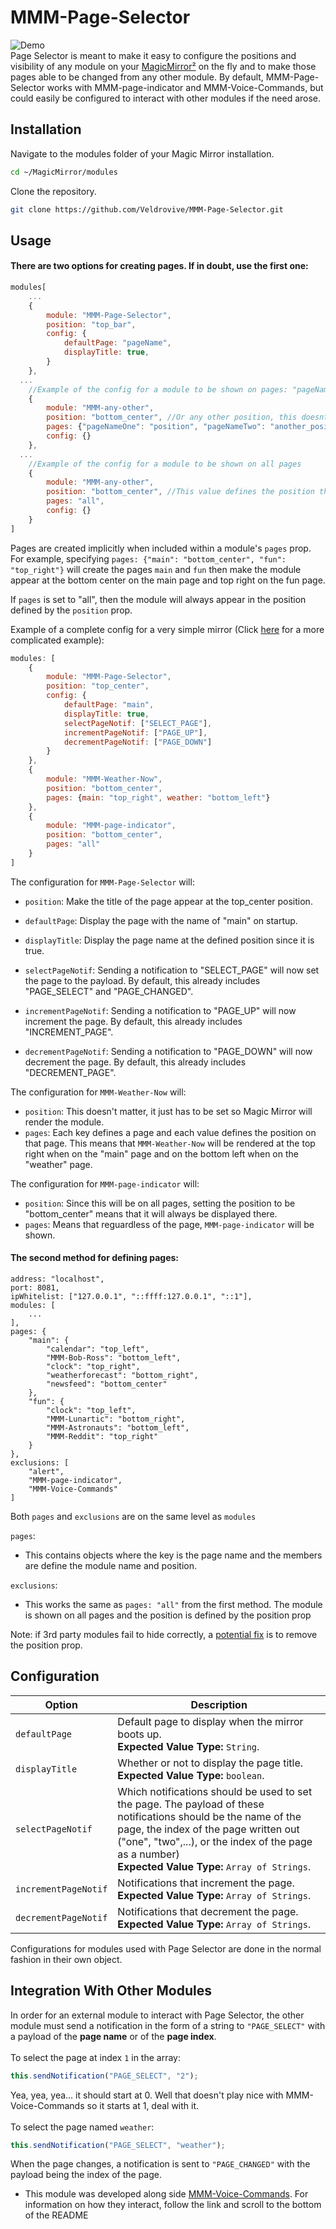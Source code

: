 # MMM-Page-Selector
![Demo](https://i.imgur.com/7E7dn4n.gif)<br/>
Page Selector is meant to make it easy to configure the positions and visibility of any module on your [MagicMirror²](https://github.com/MichMich/MagicMirror) on the fly and to make those pages able to be changed from any other module. By default, MMM-Page-Selector works with MMM-page-indicator and MMM-Voice-Commands, but could easily be configured to interact with other modules if the need arose. 

## Installation
Navigate to the modules folder of your Magic Mirror installation.
```bash
cd ~/MagicMirror/modules
```

Clone the repository.
```bash
git clone https://github.com/Veldrovive/MMM-Page-Selector.git
```

## Usage
#### There are two options for creating pages. If in doubt, use the first one:
```js
modules[
    ...
    {
        module: "MMM-Page-Selector",
        position: "top_bar",
        config: {
            defaultPage: "pageName",
            displayTitle: true,
        }
    },
  ...
    //Example of the config for a module to be shown on pages: "pageNameOne" and "pageNameTwo"
    {
        module: "MMM-any-other",
        position: "bottom_center", //Or any other position, this doesnt matter unless "pages" is set to "all"
        pages: {"pageNameOne": "position", "pageNameTwo": "another_position"},
        config: {}
    },
  ...
    //Example of the config for a module to be shown on all pages
    {
        module: "MMM-any-other",
        position: "bottom_center", //This value defines the position that the module will always appear in
        pages: "all",
        config: {}
    }
]
```
Pages are created implicitly when included within a module's `pages` prop.<br/>
For example, specifying `pages: {"main": "bottom_center", "fun": "top_right"}` will create the pages `main` and `fun` then make the module appear at the bottom center on the main page and top right on the fun page.

If `pages` is set to "all", then the module will always appear in the position defined by the `position` prop.

Example of a complete config for a very simple mirror (Click [here](https://github.com/Veldrovive/MMM-Page-Selector/issues/3#issuecomment-433203300) for a more complicated example):
```js
modules: [
    {
        module: "MMM-Page-Selector",
        position: "top_center",
        config: {
            defaultPage: "main",
            displayTitle: true,
            selectPageNotif: ["SELECT_PAGE"],
            incrementPageNotif: ["PAGE_UP"],
            decrementPageNotif: ["PAGE_DOWN"]
        }
    },
    {
        module: "MMM-Weather-Now",
        position: "bottom_center",
        pages: {main: "top_right", weather: "bottom_left"}
    },
    {
        module: "MMM-page-indicator",
        position: "bottom_center",
        pages: "all"
    }
]
```
The configuration for `MMM-Page-Selector` will:
* `position`: Make the title of the page appear at the top_center position.
* `defaultPage`: Display the page with the name of "main" on startup.
* `displayTitle`: Display the page name at the defined position since it is true.

* `selectPageNotif`: Sending a notification to "SELECT_PAGE" will now set the page to the payload. By default, this already includes "PAGE_SELECT" and "PAGE_CHANGED".

* `incrementPageNotif`: Sending a notification to "PAGE_UP" will now increment the page. By default, this already includes "INCREMENT_PAGE".

* `decrementPageNotif`: Sending a notification to "PAGE_DOWN" will now decrement the page. By default, this already includes "DECREMENT_PAGE".

The configuration for `MMM-Weather-Now` will:
* `position`: This doesn't matter, it just has to be set so Magic Mirror will render the module.
* `pages`: Each key defines a page and each value defines the position on that page. This means that `MMM-Weather-Now` will be rendered at the top right when on the "main" page and on the bottom left when on the "weather" page.

The configuration for `MMM-page-indicator` will:
* `position`: Since this will be on all pages, setting the position to be "bottom_center" means that it will always be displayed there.
* `pages`: Means that reguardless of the page, `MMM-page-indicator` will be shown.

#### The second method for defining pages:
```
address: "localhost",
port: 8081,
ipWhitelist: ["127.0.0.1", "::ffff:127.0.0.1", "::1"],
modules: [
    ...
],
pages: {
    "main": {
        "calendar": "top_left",
        "MMM-Bob-Ross": "bottom_left",
        "clock": "top_right",
        "weatherforecast": "bottom_right",
        "newsfeed": "bottom_center"
    },
    "fun": {
        "clock": "top_left",
        "MMM-Lunartic": "bottom_right",
        "MMM-Astronauts": "bottom_left",
        "MMM-Reddit": "top_right"
    }
},
exclusions: [
    "alert",
    "MMM-page-indicator",
	"MMM-Voice-Commands"
]
```
Both `pages` and `exclusions` are on the same level as `modules`

`pages`: 

* This contains objects where the key is the page name and the members are define the module name and position. 
    
`exclusions`: 

* This works the same as `pages: "all"` from the first method. The module is shown on all pages and the position is defined by the position prop

Note: if 3rd party modules fail to hide correctly, a [potential fix](https://github.com/Veldrovive/MMM-Page-Selector/issues/2) is to remove the position prop.
## Configuration
Option|Description
------|-----------
`defaultPage`|Default page to display when the mirror boots up.<br/>**Expected Value Type:** `String`.|
`displayTitle`|Whether or not to display the page title.<br/>**Expected Value Type:** `boolean`.|
`selectPageNotif`|Which notifications should be used to set the page. The payload of these notifications should be the name of the page, the index of the page written out ("one", "two",...), or the index of the page as a number)<br/>**Expected Value Type:** `Array of Strings`.|
`incrementPageNotif`|Notifications that increment the page.<br/>**Expected Value Type:** `Array of Strings`.|
`decrementPageNotif`|Notifications that decrement the page.<br/>**Expected Value Type:** `Array of Strings`.|

Configurations for modules used with Page Selector are done in the normal fashion in their own object.

## Integration With Other Modules
In order for an external module to interact with Page Selector, the other module must send a notification in the form of a string to `"PAGE_SELECT"` with a payload of the **page name** or of the **page index**.<br/><br/>
To select the page at index `1` in the array:
```js
this.sendNotification("PAGE_SELECT", "2");
``` 
Yea, yea, yea... it should start at 0. Well that doesn't play nice with MMM-Voice-Commands so it starts at 1, deal with it.<br/><br/>
To select the page named `weather`:
```js
this.sendNotification("PAGE_SELECT", "weather");
```
When the page changes, a notification is sent to `"PAGE_CHANGED"` with the payload being the index of the page.

- This module was developed along side [MMM-Voice-Commands](https://github.com/Veldrovive/MMM-Voice-Commands). For information on how they interact, follow the link and scroll to the bottom of the README
